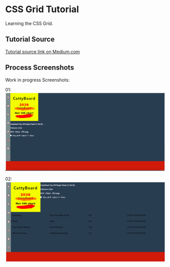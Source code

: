 # CSS Grid Tutorial
Learning the CSS Grid.

## Tutorial Source
[Tutorial source link on Medium.com](https://medium.com/flexbox-and-grids/how-to-efficiently-master-the-css-grid-in-a-jiffy-585d0c213577)

## Process Screenshots
Work in progress Screenshots:

01:
![Screenshot1](img/stopping-point-01.png)

02:
![Screenshot1](img/stopping-point-02.png)

